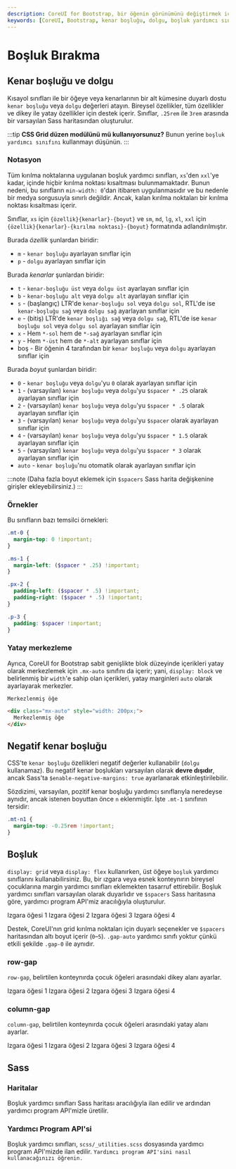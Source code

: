 ```yaml
---
description: CoreUI for Bootstrap, bir öğenin görünümünü değiştirmek için geniş bir yelpazede kısayol duyarlı kenar boşluğu, dolgu ve boşluk yardımcı sınıfları içerir. Bu belgede, kenar boşluğu ve dolgu uygulamaları, notasyonları, örnekleri ve Sass ile ilgili bilgiler sunulmaktadır.
keywords: [CoreUI, Bootstrap, kenar boşluğu, dolgu, boşluk yardımcı sınıfları, Sass, responsive design]
---
```


# Boşluk Bırakma

## Kenar boşluğu ve dolgu

Kısayol sınıfları ile bir öğeye veya kenarlarının bir alt kümesine duyarlı dostu `kenar boşluğu` veya `dolgu` değerleri atayın. Bireysel özellikler, tüm özellikler ve dikey ile yatay özellikler için destek içerir. Sınıflar, `.25rem` ile `3rem` arasında bir varsayılan Sass haritasından oluşturulur.

:::tip
**CSS Grid düzen modülünü mü kullanıyorsunuz?** Bunun yerine `boşluk yardımcı sınıfını` kullanmayı düşünün.
:::

### Notasyon

Tüm kırılma noktalarına uygulanan boşluk yardımcı sınıfları, `xs`'den `xxl`'ye kadar, içinde hiçbir kırılma noktası kısaltması bulunmamaktadır. Bunun nedeni, bu sınıfların `min-width: 0`'dan itibaren uygulanmasıdır ve bu nedenle bir medya sorgusuyla sınırlı değildir. Ancak, kalan kırılma noktaları bir kırılma noktası kısaltması içerir.

Sınıflar, `xs` için `{özellik}{kenarlar}-{boyut}` ve `sm`, `md`, `lg`, `xl`, `xxl` için `{özellik}{kenarlar}-{kırılma noktası}-{boyut}` formatında adlandırılmıştır.

Burada *özellik* şunlardan biridir:

- `m` - `kenar boşluğu` ayarlayan sınıflar için
- `p` - `dolgu` ayarlayan sınıflar için

Burada *kenarlar* şunlardan biridir:

- `t` - `kenar-boşluğu üst` veya `dolgu üst` ayarlayan sınıflar için
- `b` - `kenar-boşluğu alt` veya `dolgu alt` ayarlayan sınıflar için
- `s` - (başlangıç) LTR'de `kenar-boşluğu sol` veya `dolgu sol`, RTL'de ise `kenar-boşluğu sağ` veya `dolgu sağ` ayarlayan sınıflar için
- `e` - (bitiş) LTR'de `kenar boşlığı sağ` veya `dolgu sağ`, RTL'de ise `kenar boşluğu sol` veya `dolgu sol` ayarlayan sınıflar için
- `x` - Hem `*-sol` hem de `*-sağ` ayarlayan sınıflar için
- `y` - Hem `*-üst` hem de `*-alt` ayarlayan sınıflar için
- boş - Bir öğenin 4 tarafından bir `kenar boşluğu` veya `dolgu` ayarlayan sınıflar için

Burada *boyut* şunlardan biridir:

- `0` - `kenar boşluğu` veya `dolgu`'yu `0` olarak ayarlayan sınıflar için
- `1` - (varsayılan) `kenar boşluğu` veya `dolgu`'yu `$spacer * .25` olarak ayarlayan sınıflar için
- `2` - (varsayılan) `kenar boşluğu` veya `dolgu`'yu `$spacer * .5` olarak ayarlayan sınıflar için
- `3` - (varsayılan) `kenar boşluğu` veya `dolgu`'yu `$spacer` olarak ayarlayan sınıflar için
- `4` - (varsayılan) `kenar boşluğu` veya `dolgu`'yu `$spacer * 1.5` olarak ayarlayan sınıflar için
- `5` - (varsayılan) `kenar boşluğu` veya `dolgu`'yu `$spacer * 3` olarak ayarlayan sınıflar için
- `auto` - `kenar boşluğu`'nu otomatik olarak ayarlayan sınıflar için

:::note
(Daha fazla boyut eklemek için `$spacers` Sass harita değişkenine girişler ekleyebilirsiniz.)
:::

### Örnekler

Bu sınıfların bazı temsilci örnekleri:

```scss
.mt-0 {
  margin-top: 0 !important;
}

.ms-1 {
  margin-left: ($spacer * .25) !important;
}

.px-2 {
  padding-left: ($spacer * .5) !important;
  padding-right: ($spacer * .5) !important;
}

.p-3 {
  padding: $spacer !important;
}
```

### Yatay merkezleme

Ayrıca, CoreUI for Bootstrap sabit genişlikte blok düzeyinde içerikleri yatay olarak merkezlemek için `.mx-auto` sınıfını da içerir; yani, `display: block` ve belirlenmiş bir `width`'e sahip olan içerikleri, yatay marginleri `auto` olarak ayarlayarak merkezler.


  
    Merkezlenmiş öğe
  


```html
<div class="mx-auto" style="width: 200px;">
  Merkezlenmiş öğe
</div>
```

## Negatif kenar boşluğu

CSS'te `kenar boşluğu` özellikleri negatif değerler kullanabilir (`dolgu` kullanamaz). Bu negatif kenar boşlukları varsayılan olarak **devre dışıdır**, ancak Sass'ta `$enable-negative-margins: true` ayarlanarak etkinleştirilebilir.

Sözdizimi, varsayılan, pozitif kenar boşluğu yardımcı sınıflarıyla neredeyse aynıdır, ancak istenen boyuttan önce `n` eklenmiştir. İşte `.mt-1` sınıfının tersidir:

```scss
.mt-n1 {
  margin-top: -0.25rem !important;
}
```

## Boşluk

`display: grid` veya `display: flex` kullanırken, üst öğeye `boşluk` yardımcı sınıflarını kullanabilirsiniz. Bu, bir ızgara veya esnek konteynırın bireysel çocuklarına margin yardımcı sınıfları eklemekten tasarruf ettirebilir. Boşluk yardımcı sınıfları varsayılan olarak duyarlıdır ve `$spacers` Sass haritasına göre, yardımcı program API'miz aracılığıyla oluşturulur.

  Izgara öğesi 1
  Izgara öğesi 2
  Izgara öğesi 3
  Izgara öğesi 4

Destek, CoreUI'nın grid kırılma noktaları için duyarlı seçenekler ve `$spacers` haritasından altı boyut içerir (`0`–`5`). `.gap-auto` yardımcı sınıfı yoktur çünkü etkili şekilde `.gap-0` ile aynıdır.

### row-gap

`row-gap`, belirtilen konteynırda çocuk öğeleri arasındaki dikey alanı ayarlar.

  Izgara öğesi 1
  Izgara öğesi 2
  Izgara öğesi 3
  Izgara öğesi 4

### column-gap

`column-gap`, belirtilen konteynırda çocuk öğeleri arasındaki yatay alanı ayarlar.

  Izgara öğesi 1
  Izgara öğesi 2
  Izgara öğesi 3
  Izgara öğesi 4

## Sass

### Haritalar

Boşluk yardımcı sınıfları Sass haritası aracılığıyla ilan edilir ve ardından yardımcı program API'mizle üretilir.

### Yardımcı Program API'si

Boşluk yardımcı sınıfları, `scss/_utilities.scss` dosyasında yardımcı program API'mizde ilan edilir. `Yardımcı program API'sini nasıl kullanacağınızı öğrenin.`

